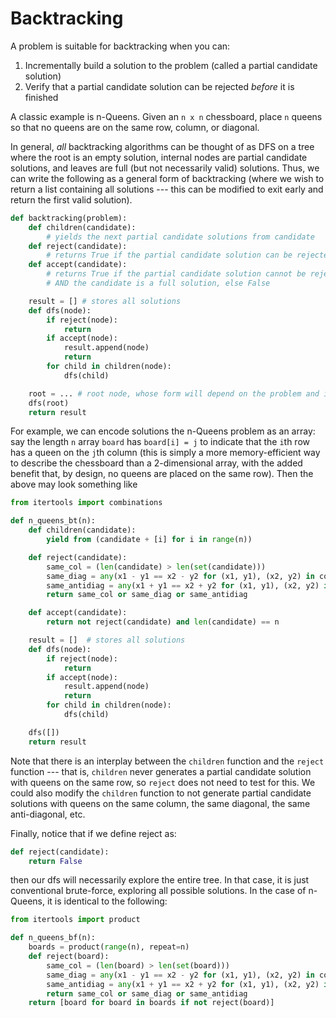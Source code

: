 # Backtracking

A problem is suitable for backtracking when you can:
1) Incrementally build a solution to the problem (called a partial candidate solution)
2) Verify that a partial candidate solution can be rejected *before* it is finished

A classic example is n-Queens. Given an `n x n` chessboard, place `n` queens so that no queens
are on the same row, column, or diagonal. 

In general, *all* backtracking algorithms can be thought of as DFS on a tree where the root
is an empty solution, internal nodes are partial candidate solutions, and leaves are full
(but not necessarily valid) solutions. Thus, we can write the following as a general form
of backtracking (where we wish to return a list containing all solutions --- this can be modified
to exit early and return the first valid solution).

```python
def backtracking(problem):
    def children(candidate):
        # yields the next partial candidate solutions from candidate
    def reject(candidate):
        # returns True if the partial candidate solution can be rejected, else False
    def accept(candidate):
        # returns True if the partial candidate solution cannot be rejected
        # AND the candidate is a full solution, else False

    result = [] # stores all solutions 
    def dfs(node):
        if reject(node):
            return
        if accept(node):
            result.append(node)
            return
        for child in children(node):
            dfs(child)

    root = ... # root node, whose form will depend on the problem and implementation
    dfs(root)
    return result
```

For example, we can encode solutions the n-Queens problem as an array: say the length `n`
array `board` has `board[i] = j` to indicate that the `i`th row has a queen on the `j`th column
(this is simply a more memory-efficient way to describe the chessboard than a 2-dimensional array,
with the added benefit that, by design, no queens are placed on the same row). Then the above may
look something like

```python
from itertools import combinations

def n_queens_bt(n):
    def children(candidate):
        yield from (candidate + [i] for i in range(n))

    def reject(candidate):
        same_col = (len(candidate) > len(set(candidate)))
        same_diag = any(x1 - y1 == x2 - y2 for (x1, y1), (x2, y2) in combinations(enumerate(candidate), 2))
        same_antidiag = any(x1 + y1 == x2 + y2 for (x1, y1), (x2, y2) in combinations(enumerate(candidate), 2))
        return same_col or same_diag or same_antidiag

    def accept(candidate):
        return not reject(candidate) and len(candidate) == n

    result = []  # stores all solutions 
    def dfs(node):
        if reject(node):
            return
        if accept(node):
            result.append(node)
            return
        for child in children(node):
            dfs(child)

    dfs([])
    return result
```

Note that there is an interplay between the `children` function and the `reject` function --- that is, `children`
never generates a partial candidate solution with queens on the same row, so `reject` does not need
to test for this. We could also modify the `children` function to not generate partial candidate solutions with
queens on the same column, the same diagonal, the same anti-diagonal, etc.

Finally, notice that if we define reject as:

```python
def reject(candidate):
    return False
```

then our dfs will necessarily explore the entire tree. In that case, it is just conventional brute-force, exploring all possible
solutions. In the case of n-Queens, it is identical to the following:

```python
from itertools import product

def n_queens_bf(n):
    boards = product(range(n), repeat=n)
    def reject(board):
        same_col = (len(board) > len(set(board)))
        same_diag = any(x1 - y1 == x2 - y2 for (x1, y1), (x2, y2) in combinations(enumerate(board), 2))
        same_antidiag = any(x1 + y1 == x2 + y2 for (x1, y1), (x2, y2) in combinations(enumerate(board), 2))
        return same_col or same_diag or same_antidiag
    return [board for board in boards if not reject(board)]
```
